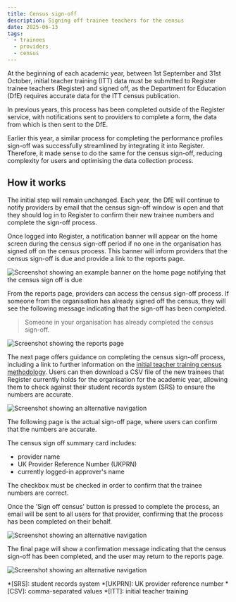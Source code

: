 ```yaml
---
title: Census sign-off
description: Signing off trainee teachers for the census
date: 2025-06-13
tags:
  - trainees
  - providers
  - census
---
```


At the beginning of each academic year, between 1st September and 31st October, initial teacher training (ITT) data must be submitted to Register trainee teachers (Register) and signed off, as the Department for Education (DfE) requires accurate data for the ITT census publication.

In previous years, this process has been completed outside of the Register service, with notifications sent to providers to complete a form, the data from which is then sent to the DfE.

Earlier this year, a similar process for completing the performance profiles sign-off was successfully streamlined by integrating it into Register. Therefore, it made sense to do the same for the census sign-off, reducing complexity for users and optimising the data collection process.

## How it works

The initial step will remain unchanged. Each year, the DfE will continue to notify providers by email that the census sign-off window is open and that they should log in to Register to confirm their new trainee numbers and complete the sign-off process.

Once logged into Register, a notification banner will appear on the home screen during the census sign-off period if no one in the organisation has signed off on the census process. This banner will inform providers that the census sign-off is due and provide a link to the reports page.

![Screenshot showing an example banner on the home page notifying that the census sign off is due](example-home-banner.png "Census sign-off notification banner example")

From the reports page, providers can access the census sign-off process. If someone from the organisation has already signed off the census, they will see the following message indicating that the sign-off has been completed.

> Someone in your organisation has already completed the census sign-off.

![Screenshot showing the reports page](reports.png "Reports page")

The next page offers guidance on completing the census sign-off process, including a link to further information on the [initial teacher training census methodology](https://explore-education-statistics.service.gov.uk/methodology/initial-teacher-training-census). Users can then download a CSV file of the new trainees that Register currently holds for the organisation for the academic year, allowing them to check against their student records system (SRS) to ensure the numbers are accurate.

![Screenshot showing an alternative navigation](guidance.png "Guidance page")

The following page is the actual sign-off page, where users can confirm that the numbers are accurate.

The census sign off summary card includes:

- provider name
- UK Provider Reference Number (UKPRN)
- currently logged-in approver's name

The checkbox must be checked in order to confirm that the trainee numbers are correct.

Once the 'Sign off census' button is pressed to complete the process, an email will be sent to all users for that provider, confirming that the process has been completed on their behalf.

![Screenshot showing an alternative navigation](census-sign-off.png "Census sign-off page")

The final page will show a confirmation message indicating that the census sign-off has been completed, and the user may return to the reports page.

![Screenshot showing an alternative navigation](confirmation.png "Confirmation page")

*[SRS]: student records system
*[UKPRN]: UK provider reference number
*[CSV]: comma-separated values
*[ITT]: initial teacher training
